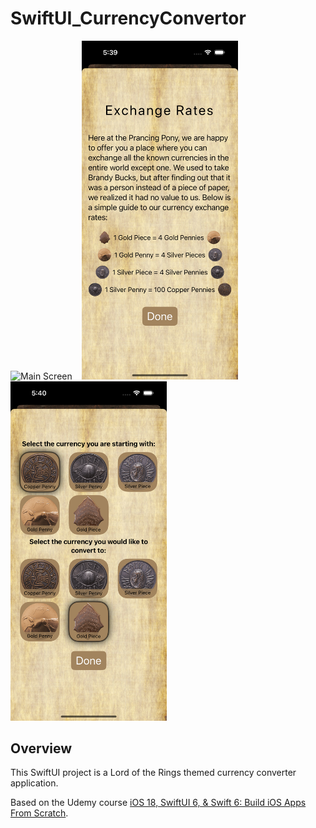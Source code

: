 # SwiftUI_CurrencyConvertor


<div>
    <img src="_Demo/1-mockup-main-screen.png" alt="Main Screen" width="250"/>&nbsp;&nbsp;&nbsp;
    <img src="_Demo/2-mockup-exchange-rates-view.png" alt="Exchange Rates View" width="250"/>&nbsp;&nbsp;&nbsp;
    <img src="_Demo/3-mockup-currency-view.png" alt="Currency View" width="250"/>
  </div>
  
  ## Overview
This SwiftUI project is a Lord of the Rings themed currency converter application.

Based on the Udemy course [iOS 18, SwiftUI 6, & Swift 6: Build iOS Apps From Scratch](https://www.udemy.com/course/ios-15-app-development-with-swiftui-3-and-swift-5/).
